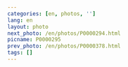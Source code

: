 ```yaml
---
categories: [en, photos, '']
lang: en
layout: photo
next_photo: /en/photos/P0000294.html
picname: P0000295
prev_photo: /en/photos/P0000378.html
tags: []
---
```

